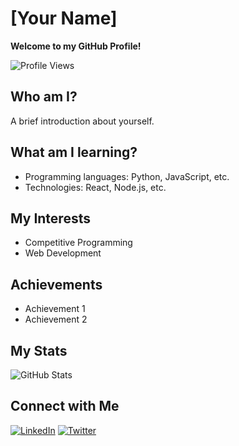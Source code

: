# [Your Name]
**Welcome to my GitHub Profile!**

![Profile Views](https://komarev.com/ghpvc/?username=0xzur4&color=blueviolet)

## Who am I?
A brief introduction about yourself.

## What am I learning?
- Programming languages: Python, JavaScript, etc.
- Technologies: React, Node.js, etc.

## My Interests
- Competitive Programming
- Web Development

## Achievements
- Achievement 1
- Achievement 2

## My Stats
![GitHub Stats](https://github-readme-stats.vercel.app/api?username=0xzur4&show_icons=true&theme=radical)

## Connect with Me
[![LinkedIn](https://img.shields.io/badge/LinkedIn-blue?style=flat&logo=linkedin)](https://www.linkedin.com/in/yourprofile)
[![Twitter](https://img.shields.io/badge/Twitter-blue?style=flat&logo=twitter)](https://twitter.com/yourprofile)
